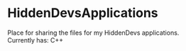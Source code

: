 # HiddenDevsApplications<br>
Place for sharing the files for my HiddenDevs applications. <br>
Currently has: C++
